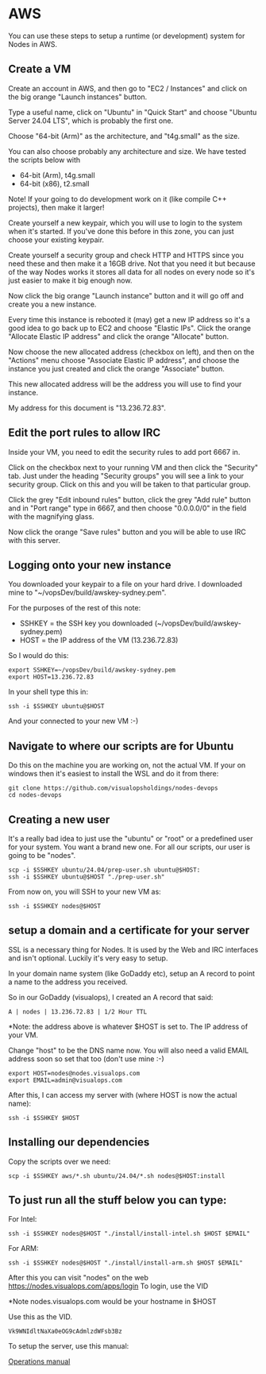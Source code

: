 # AWS

You can use these steps to setup a runtime (or development) system for Nodes in AWS.

## Create a VM

Create an account in AWS, and then go to "EC2 / Instances" and click on the big orange
"Launch instances" button.

Type a useful name, click on "Ubuntu" in "Quick Start" and choose "Ubuntu Server 24.04 LTS",
which is probably the first one.

Choose "64-bit (Arm)" as the architecture, and "t4g.small" as the size.

You can also choose probably any architecture and size. We have tested the scripts below with

- 64-bit (Arm), t4g.small
- 64-bit (x86), t2.small

Note! If your going to do development work on it (like compile C++ projects), then make it larger!

Create yourself a new keypair, which you will use to login to the system when it's started. If 
you've done this before in this zone, you can just choose your existing keypair.

Create yourself a security group and check HTTP and HTTPS since you need these and then
make it a 16GB drive. Not that you need it but because of the way Nodes works it stores all
data for all nodes on every node so it's just easier to make it big enough now.

Now click the big orange "Launch instance" button and it will go off and create you a new
instance.

Every time this instance is rebooted it (may) get a new IP address so it's a good idea to
go back up to EC2 and choose "Elastic IPs". Click the orange "Allocate Elastic IP address" and
click the orange "Allocate" button.

Now choose the new allocated address (checkbox on left), and then on the "Actions" menu choose
"Associate Elastic IP address", and choose the instance you just created and click the orange
"Associate" button.

This new allocated address will be the address you will use to find your instance.

My address for this document is "13.236.72.83".

## Edit the port rules to allow IRC

Inside your VM, you need to edit the security rules to add port 6667 in.

Click on the checkbox next to your running VM and then click the "Security" tab. Just under
the heading "Security groups" you will see a link to your security group. Click on this
and you will be taken to that particular group.

Click the grey "Edit inbound rules" button, click the grey "Add rule" button and in "Port range"
type in 6667, and then choose "0.0.0.0/0" in the field with the magnifying glass.

Now click the orange "Save rules" button and you will be able to use IRC with this server.

## Logging onto your new instance

You downloaded your keypair to a file on your hard drive. I downloaded mine to 
"~/vopsDev/build/awskey-sydney.pem".

For the purposes of the rest of this note:

- SSHKEY = the SSH key you downloaded (~/vopsDev/build/awskey-sydney.pem)
- HOST = the IP address of the VM (13.236.72.83)

So I would do this:

```
export SSHKEY=~/vopsDev/build/awskey-sydney.pem
export HOST=13.236.72.83
```

In your shell type this in:

```
ssh -i $SSHKEY ubuntu@$HOST
```

And your connected to your new VM :-)

## Navigate to where our scripts are for Ubuntu

Do this on the machine you are working on, not the actual VM. If your on windows
then it's easiest to install the WSL and do it from there:

```
git clone https://github.com/visualopsholdings/nodes-devops
cd nodes-devops
```

## Creating a new user

It's a really bad idea to just use the "ubuntu" or "root" or a predefined user for your
system. You want a brand new one. For all our scripts, our user is going to be "nodes".

```
scp -i $SSHKEY ubuntu/24.04/prep-user.sh ubuntu@$HOST:
ssh -i $SSHKEY ubuntu@$HOST "./prep-user.sh"
```

From now on, you will SSH to your new VM as:

```
ssh -i $SSHKEY nodes@$HOST
```

## setup a domain and a certificate for your server

SSL is a necessary thing for Nodes. It is used by the Web and IRC interfaces and isn't optional.
Luckily it's very easy to setup.

In your domain name system (like GoDaddy etc), setup an A record to point a name to the address
you received.

So in our GoDaddy (visualops), I created an A record that said:

```
A | nodes | 13.236.72.83 | 1/2 Hour TTL
```

*Note: the address above is whatever $HOST is set to. The IP address of your VM.

Change "host" to be the DNS name now. You will also need a valid EMAIL address soon
so set that too (don't use mine :-)

```
export HOST=nodes@nodes.visualops.com
export EMAIL=admin@visualops.com
```

After this, I can access my server with (where HOST is now the actual name):

```
ssh -i $SSHKEY $HOST
```

## Installing our dependencies

Copy the scripts over we need:

```
scp -i $SSHKEY aws/*.sh ubuntu/24.04/*.sh nodes@$HOST:install
```

## To just run all the stuff below you can type:

For Intel:
```
ssh -i $SSHKEY nodes@$HOST "./install/install-intel.sh $HOST $EMAIL"
```

For ARM:
```
ssh -i $SSHKEY nodes@$HOST "./install/install-arm.sh $HOST $EMAIL"
```

After this you can visit "nodes" on the web https://nodes.visualops.com/apps/login To login, use the VID 

*Note nodes.visualops.com would be your hostname in $HOST

Use this as the VID.

```
Vk9WNIdltNaXa0eOG9cAdmlzdWFsb3Bz
```

To setup the server, use this manual:

[Operations manual](../manuals/OPERATIONS.md)
